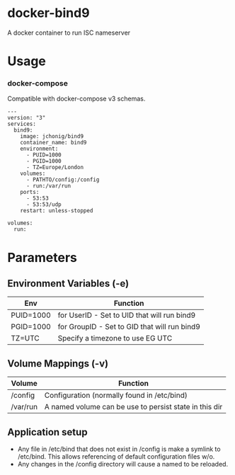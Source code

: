 # docker-bind9

A docker container to run ISC nameserver

# Usage

### docker-compose

Compatible with docker-compose v3 schemas.

```
---
version: "3"
services:
  bind9:
    image: jchonig/bind9
    container_name: bind9
    environment:
      - PUID=1000
      - PGID=1000
      - TZ=Europe/London
    volumes:
	  - PATHTO/config:/config
	  - run:/var/run
	ports:
	  - 53:53
	  - 53:53/udp
    restart: unless-stopped

volumes:
  run:
```

# Parameters

## Environment Variables (-e)

| Env       | Function                                     |
| ---       | --------                                     |
| PUID=1000 | for UserID - Set to UID that will run bind9  |
| PGID=1000 | for GroupID - Set to GID that will run bind9 |
| TZ=UTC    | Specify a timezone to use EG UTC             |

## Volume Mappings (-v)

| Volume   | Function                                               |
| ------   | --------                                               |
| /config  | Configuration (normally found in /etc/bind)            |
| /var/run | A named volume can be use to persist state in this dir |

## Application setup
  + Any file in /etc/bind that does not exist in /config is make a
    symlink to /etc/bind.  This allows referencing of default
    configuration files w/o.
  + Any changes in the /config directory will cause a named to be
    reloaded.
